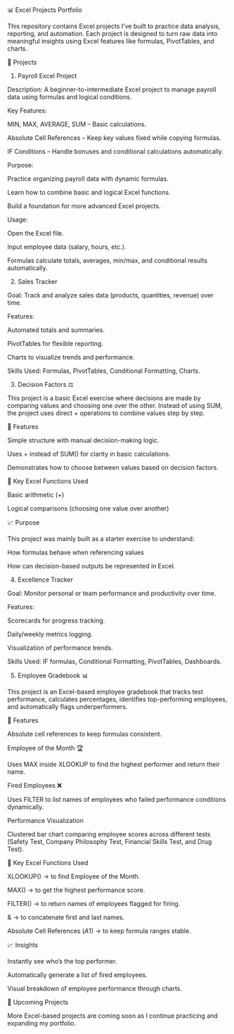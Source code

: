 📊 Excel Projects Portfolio

This repository contains Excel projects I’ve built to practice data analysis, reporting, and automation. Each project is designed to turn raw data into meaningful insights using Excel features like formulas, PivotTables, and charts.

🔹 Projects

1. Payroll Excel Project

Description:
A beginner-to-intermediate Excel project to manage payroll data using formulas and logical conditions.

Key Features:

MIN, MAX, AVERAGE, SUM – Basic calculations.

Absolute Cell References – Keep key values fixed while copying formulas.

IF Conditions – Handle bonuses and conditional calculations automatically.

Purpose:

Practice organizing payroll data with dynamic formulas.

Learn how to combine basic and logical Excel functions.

Build a foundation for more advanced Excel projects.

Usage:

Open the Excel file.

Input employee data (salary, hours, etc.).

Formulas calculate totals, averages, min/max, and conditional results automatically.

2. Sales Tracker

Goal: Track and analyze sales data (products, quantities, revenue) over time.

Features:

Automated totals and summaries.

PivotTables for flexible reporting.

Charts to visualize trends and performance.

Skills Used: Formulas, PivotTables, Conditional Formatting, Charts.

3. Decision Factors ⚖️

This project is a basic Excel exercise where decisions are made by comparing values and choosing one over the other. Instead of using SUM, the project uses direct + operations to combine values step by step.

🚀 Features

Simple structure with manual decision-making logic.

Uses + instead of SUM() for clarity in basic calculations.

Demonstrates how to choose between values based on decision factors.

🧮 Key Excel Functions Used

Basic arithmetic (+)

Logical comparisons (choosing one value over another)

📈 Purpose

This project was mainly built as a starter exercise to understand:

How formulas behave when referencing values

How can decision-based outputs be represented in Excel.

4. Excellence Tracker

Goal: Monitor personal or team performance and productivity over time.

Features:

Scorecards for progress tracking.

Daily/weekly metrics logging.

Visualization of performance trends.

Skills Used: IF formulas, Conditional Formatting, PivotTables, Dashboards.

5. Employee Gradebook 📊

This project is an Excel-based employee gradebook that tracks test performance, calculates percentages, identifies top-performing employees, and automatically flags underperformers.

🚀 Features

Absolute cell references to keep formulas consistent.

Employee of the Month 🏆

Uses MAX inside XLOOKUP to find the highest performer and return their name.

Fired Employees ❌

Uses FILTER to list names of employees who failed performance conditions dynamically.

Performance Visualization

Clustered bar chart comparing employee scores across different tests (Safety Test, Company Philosophy Test, Financial Skills Test, and Drug Test).

🧮 Key Excel Functions Used

XLOOKUP() → to find Employee of the Month.

MAX() → to get the highest performance score.

FILTER() → to return names of employees flagged for firing.

& → to concatenate first and last names.

Absolute Cell References ($A$1) → to keep formula ranges stable.

📈 Insights

Instantly see who’s the top performer.

Automatically generate a list of fired employees.

Visual breakdown of employee performance through charts.

🚀 Upcoming Projects

More Excel-based projects are coming soon as I continue practicing and expanding my portfolio.
